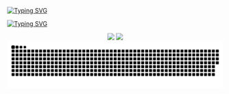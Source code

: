 <!-- ### Hi there 👋 -->
<!-- Hello, this is AlienPeachy! -->
<a href="https://git.io/typing-svg"><img src="https://readme-typing-svg.herokuapp.com?font=Microsoft+Yahei&size=25&pause=1000&color=F7AA2F&vCenter=true&random=false&width=435&height=25&lines=Hello%2C+this+is+AlienPeachy!" alt="Typing SVG" /></a>
<br>
<!-- 欢迎来到外星桃子的Github主页! -->
<a href="https://git.io/typing-svg"><img src="https://readme-typing-svg.herokuapp.com?font=Microsoft+Yahei&size=25&pause=1000&color=F7AA2F&vCenter=true&random=false&width=435&height=30&lines=%E6%AC%A2%E8%BF%8E%E6%9D%A5%E5%88%B0%E5%A4%96%E6%98%9F%E6%A1%83%E5%AD%90%E7%9A%84Github%E4%B8%BB%E9%A1%B5!" alt="Typing SVG" /></a>

<div align="center">
<span>  </span>
<img height="170px" src="https://github-readme-stats.vercel.app/api?username=onepeachy" /><span>  </span><img height="170px" src="https://github-readme-stats.vercel.app/api/top-langs/?username=onepeachy&layout=compact&langs_count=8" />
<span>  </span>
</div>

<picture>
  <source media="(prefers-color-scheme: dark)"
          srcset="https://raw.githubusercontent.com/onepeachy/onepeachy/main/dist/github-snake-dark.svg">
  <source media="(prefers-color-scheme: light)"
          srcset="https://raw.githubusercontent.com/onepeachy/onepeachy/main/dist/github-snake.svg">
  <img alt="github-snake"
       src="https://raw.githubusercontent.com/onepeachy/onepeachy/main/dist/github-snake.svg">
</picture>

